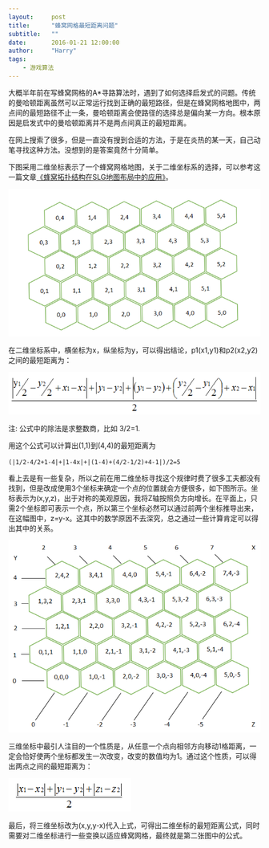 ```yaml
---
layout:     post
title:      "蜂窝网格最短距离问题"
subtitle:   ""
date:       2016-01-21 12:00:00
author:     "Harry"
tags:
    - 游戏算法
---
```


大概半年前在写蜂窝网格的A*寻路算法时，遇到了如何选择启发式的问题。传统的曼哈顿距离虽然可以正常运行找到正确的最短路径，但是在蜂窝网格地图中，两点间的最短路径不止一条，曼哈顿距离会使路径的选择总是偏向某一方向。根本原因是启发式中的曼哈顿距离并不是两点间真正的最短距离。

在网上搜索了很多，但是一直没有搜到合适的方法，于是在炎热的某一天，自己动笔寻找这种方法。没想到的是答案竟然十分简单。

下图采用二维坐标表示了一个蜂窝网格地图，关于二维坐标系的选择，可以参考这一篇文章[《蜂窝拓扑结构在SLG地图布局中的应用》](http://www.cnblogs.com/alamiye010/archive/2011/10/17/2214477.html)。

![蜂窝网格地图二维坐标系](/img/in-post/honeycomb-mesh-shortest-path/honeycomb-mesh-2d.png)
                
在二维坐标系中，横坐标为x，纵坐标为y，可以得出结论，p1(x1,y1)和p2(x2,y2)之间的最短距离为：            

![蜂窝网格二维坐标最短距离公式](/img/in-post/honeycomb-mesh-shortest-path/formula1.png)

注: 公式中的除法是求整数商，比如 3/2=1.

用这个公式可以计算出(1,1)到(4,4)的最短距离为

<code>(|1/2-4/2+1-4|+|1-4x|+|(1-4)+(4/2-1/2)+4-1|)/2=5</code>

看上去是有一些复杂，所以之前在用二维坐标寻找这个规律时费了很多工夫都没有找到，但是改成使用3个坐标来确定一个点的位置就会方便很多，如下图所示。坐标表示为(x,y,z)，出于对称的美观原因，我将Z轴按照负方向增长。在平面上，只需2个坐标即可表示一个点，所以第三个坐标必然可以通过前两个坐标推导出来，在这幅图中，z=y-x。这其中的数学原因不去深究，总之通过一些计算肯定可以得出其中的关系。

![蜂窝网格地图三维坐标系](/img/in-post/honeycomb-mesh-shortest-path/honeycomb-mesh-3d.png)

三维坐标中最引人注目的一个性质是，从任意一个点向相邻方向移动1格距离，一定会恰好使两个坐标都发生一次改变，改变的数值均为1。通过这个性质，可以得出两点之间的最短距离为：

![蜂窝网格三维坐标最短距离公式](/img/in-post/honeycomb-mesh-shortest-path/formula2.png)

最后，将三维坐标改为(x,y,y-x)代入上式，可得出二维坐标的最短距离公式，同时需要对二维坐标进行一些变换以适应蜂窝网格，最终就是第二张图中的公式。